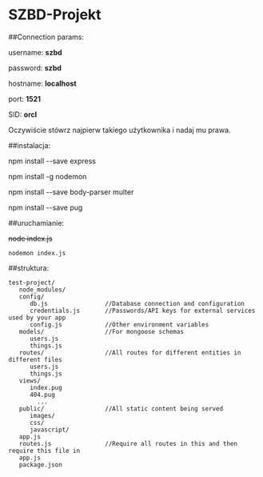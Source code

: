 # SZBD-Projekt

##Connection params:

username: **szbd**

password: **szbd**

hostname: **localhost**

port: **1521**

SID: **orcl**

Oczywiście stówrz najpierw takiego użytkownika i nadaj mu prawa.

##instalacja:

npm install --save express

npm install -g nodemon

npm install --save body-parser multer

npm install --save pug

##uruchamianie:


~~node index.js~~

`nodemon index.js`

##struktura:
```
test-project/
   node_modules/
   config/
      db.js                //Database connection and configuration
      credentials.js       //Passwords/API keys for external services used by your app
      config.js            //Other environment variables
   models/                 //For mongoose schemas
      users.js
      things.js
   routes/                 //All routes for different entities in different files 
      users.js
      things.js
   views/
      index.pug
      404.pug
        ...
   public/                 //All static content being served
      images/
      css/
      javascript/
   app.js
   routes.js               //Require all routes in this and then require this file in 
   app.js 
   package.json
```
